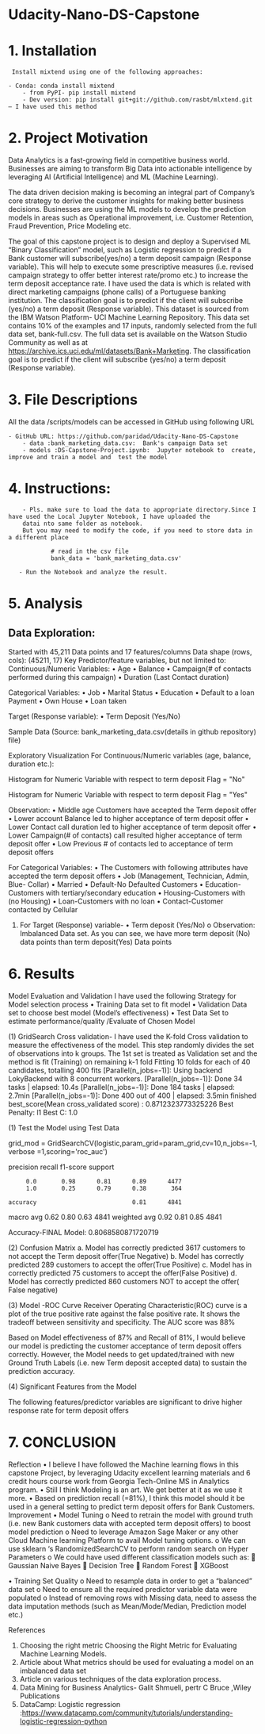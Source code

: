 # Udacity-Nano-DS-Capstone

# 1.	Installation 

     Install mixtend using one of the following approaches:
     
	- Conda: conda install mixtend
        - from PyPI- pip install mixtend
        - Dev version: pip install git+git://github.com/rasbt/mlxtend.git – I have used this method


# 2.	Project Motivation

Data Analytics is a fast-growing field in competitive business world.  Businesses are aiming to transform Big Data into actionable intelligence by leveraging AI (Artificial Intelligence) and ML (Machine Learning). 

The data driven decision making is becoming an integral part of Company’s core strategy to derive the customer insights for making better business decisions.  Businesses are using the ML models to develop the prediction models in areas such as Operational improvement, i.e.  Customer Retention, Fraud Prevention, Price Modeling etc.

The goal of this capstone project is to design and deploy a Supervised ML “Binary Classification” model, such as Logistic regression to predict if a Bank customer will subscribe(yes/no) a term deposit campaign (Response variable). This will help to execute some prescriptive measures (i.e. revised campaign strategy to offer better interest rate/promo etc.) to increase the term deposit acceptance rate. 
I have used the data is which is related with direct marketing campaigns (phone calls) of a Portuguese banking institution. The classification goal is to predict if the client will subscribe (yes/no) a term deposit (Response variable). 
This dataset is sourced from the IBM Watson Platform- UCI Machine Learning Repository. This data set contains 10% of the examples and 17 inputs, randomly selected from the full data set, bank-full.csv. The full data set is available on the Watson Studio Community as well as at https://archive.ics.uci.edu/ml/datasets/Bank+Marketing.
The classification goal is to predict if the client will subscribe (yes/no) a term deposit (Response variable).



# 3.	File Descriptions

All  the data /scripts/models can be accessed in GitHub using following URL

	- GitHub URL: https://github.com/paridad/Udacity-Nano-DS-Capstone
        - data :bank_marketing_data.csv:  Bank's campaign Data set 
        - models :DS-Capstone-Project.ipynb:  Jupyter notebook to  create, improve and train a model and  test the model


# 4.	Instructions:
        - Pls. make sure to load the data to appropriate directory.Since I have used the Local Jupyter Notebook, I have uploaded the 
        datai nto same folder as notebook.
        But you may need to modify the code, if you need to store data in a different place

                # read in the csv file
                bank_data = 'bank_marketing_data.csv'
                
       - Run the Notebook and analyze the result. 


# 5.	Analysis

## Data Exploration:
Started with 45,211 Data points and 17 features/columns
Data shape (rows, cols): (45211, 17)
Key Predictor/feature variables, but not limited to:
Continuous/Numeric Variables: 
•	Age
•	Balance
•	Campaign(# of contacts performed during this campaign)
•	Duration (Last Contact  duration)

Categorical Variables:
•	Job
•	Marital Status
•	Education
•	Default to a loan Payment
•	Own House
•	Loan taken

Target (Response variable):
•	Term Deposit (Yes/No) 

Sample Data (Source: bank_marketing_data.csv(details in github repository) file)
 
 
 

Exploratory Visualization
For Continuous/Numeric variables (age, balance, duration etc.):

Histogram for Numeric Variable with respect to term deposit Flag = "No"
 




Histogram for Numeric Variable with respect to term deposit Flag = "Yes"
 

Observation:
•	Middle age Customers have accepted the Term deposit offer
•	Lower account Balance led to higher acceptance of term deposit offer 
•	Lower Contact call duration led to higher acceptance of term deposit offer 
•	Lower Campaign(# of contacts) call  resulted higher acceptance of term deposit offer 
•	Low Previous # of contacts led to acceptance of term deposit offers


For Categorical Variables:
•	The Customers with following attributes have accepted the term deposit offers
•	Job (Management, Technician, Admin, Blue- Collar)
•	Married
•	Default-No Defaulted Customers
•	Education-Customers with tertiary/secondary education
•	Housing-Customers with (no Housing)
•	Loan-Customers with no loan
•	Contact-Customer contacted by Cellular 

 


1.	For Target (Response) variable-
•	Term deposit (Yes/No)
o	Observation:  Imbalanced Data set. As you can see, we have more term deposit (No) data points than term deposit(Yes) Data points

 # 6. Results

Model Evaluation and Validation
I have used the following Strategy for Model selection process
•	Training Data set to fit model
•	Validation Data set to choose best model (Model’s effectiveness)
•	Test Data Set to estimate performance/quality /Evaluate of Chosen Model


(1)	GridSearch Cross validation- I have used the K-fold Cross validation to measure the effectiveness of the model.  This step randomly divides the set of observations into k groups. The 1st set is treated as Validation set and the method is fit (Training) on remaining k-1 fold
Fitting 10 folds for each of 40 candidates, totalling 400 fits
[Parallel(n_jobs=-1)]: Using backend LokyBackend with 8 concurrent workers.
[Parallel(n_jobs=-1)]: Done  34 tasks      | elapsed:   10.4s
[Parallel(n_jobs=-1)]: Done 184 tasks      | elapsed:  2.7min
[Parallel(n_jobs=-1)]: Done 400 out of 400 | elapsed:  3.5min finished
best_score(Mean cross_validated score) : 0.8712323773325226
Best Penalty: l1
Best C: 1.0

(1)	Test the Model using Test Data


grid_mod = GridSearchCV(logistic,param_grid=param_grid,cv=10,n_jobs=-1, verbose =1,scoring='roc_auc')


precision    recall  f1-score   support

         0.0       0.98      0.81      0.89      4477
         1.0       0.25      0.79      0.38       364

    accuracy                           0.81      4841
   macro avg       0.62      0.80      0.63      4841
weighted avg       0.92      0.81      0.85      4841

Accuracy-FINAL Model: 0.8068580871720719

(2)	Confusion Matrix
a.	Model has  correctly predicted 3617 customers to not accept the Term deposit offer(True Negative)
b.	Model has correctly predicted 289 customers to accept the offer(True Positive)
c.	Model has in correctly predicted 75 customers to accept the offer(False Positive)
d.	Model has correctly predicted 860 customers NOT to accept the offer( False negative)


 

(3)	Model -ROC Curve
Receiver Operating Characteristic(ROC) curve is a plot of the true positive rate against the false positive rate.   It shows the tradeoff between sensitivity and specificity. The AUC score was 88%
 
Based on Model effectiveness of 87% and Recall of 81%, I would believe our model is predicting the customer acceptance of term deposit offers correctly. However, the Model needs to get updated/trained with new Ground Truth Labels (i.e. new Term deposit accepted data) to sustain the prediction accuracy.

(4)	Significant Features from the Model

The following features/predictor variables are significant to drive higher response rate for term deposit offers 

 

# 7.	CONCLUSION 

Reflection
•	I believe I have followed the Machine learning flows in this capstone Project, by leveraging Udacity excellent learning materials and 6 credit hours course work from Georgia Tech-Online MS in Analytics program.
•	Still I think Modeling is an art. We get better at it as we use it more. 
•	Based on prediction recall (=81%), I think this model should it be used in a general setting to predict term deposit offers for Bank Customers.
Improvement
•	Model Tuning
o	Need to retrain the model with ground truth (i.e. new Bank customers data with accepted term deposit offers) to boost model prediction
o	Need to leverage Amazon Sage Maker or any other Cloud Machine learning Platform to avail Model tuning options. 
o	We can use sklearn ‘s RandomizedSearchCV to perform random search on Hyper Parameters
o	We could have used different classification models such as:
	Gaussian Naive Bayes
	Decision Tree
	Random Forest
	XGBoost

•	Training Set Quality 
o	Need to resample data in order to get a “balanced” data set
o	Need to ensure all the required predictor variable data were populated
o	Instead of removing rows with Missing data, need to assess the data imputation methods (such as Mean/Mode/Median, Prediction model etc.)

References
1.	Choosing the right metric  Choosing the Right Metric for Evaluating Machine Learning Models.
2.	Article  about What metrics should be used for evaluating a model on an imbalanced data set
3.	Article on various techniques of the data exploration process.
4.	Data Mining for Business Analytics- Galit Shmueli, pertr C Bruce ,Wiley Publications
5.	DataCamp: Logistic regression :https://www.datacamp.com/community/tutorials/understanding-logistic-regression-python









